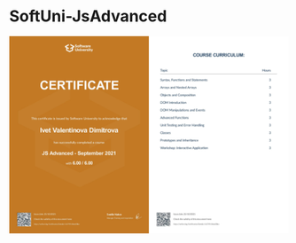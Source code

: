 # SoftUni-JsAdvanced
![Image Not Found](https://github.com/yveette/SoftUni-JsAdvanced/blob/master/JS%20Advanced%20-%20September%202021%20-%20Certificate.jpg)
